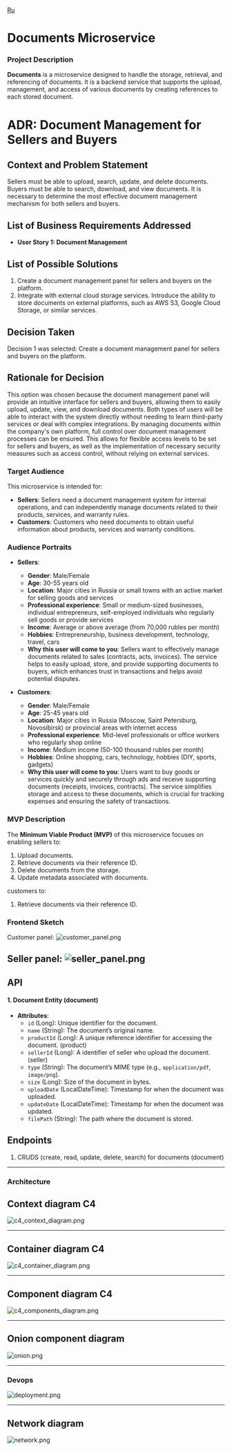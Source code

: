 [Ru](README.md)
# Documents Microservice
### Project Description

**Documents** is a microservice designed to handle the storage, retrieval, and referencing of documents.
It is a backend service that supports the upload, management, and access of various documents
by creating references to each stored document.

# ADR: Document Management for Sellers and Buyers

## Context and Problem Statement
Sellers must be able to upload, search, update, and delete documents.
Buyers must be able to search, download, and view documents.
It is necessary to determine the most effective document management mechanism for both sellers and buyers.

## List of Business Requirements Addressed
- **User Story 1: Document Management**

## List of Possible Solutions
1. Create a document management panel for sellers and buyers on the platform.
2. Integrate with external cloud storage services. Introduce the ability to store documents on external platforms, such as AWS S3, Google Cloud Storage, or similar services.

## Decision Taken
Decision 1 was selected: Create a document management panel for sellers and buyers on the platform.

## Rationale for Decision
This option was chosen because the document management panel will provide an intuitive interface for 
sellers and buyers, allowing them to easily upload, update, view, and download documents. 
Both types of users will be able to interact with the system directly without needing to learn third-party services
or deal with complex integrations. By managing documents within the company's own platform, 
full control over document management processes can be ensured. This allows for flexible access levels 
to be set for sellers and buyers, as well as the implementation of necessary security measures such as 
access control, without relying on external services.

### Target Audience

This microservice is intended for:

- **Sellers**: Sellers need a document management system for internal operations, and can independently manage documents
  related to their products, services, and warranty rules.
- **Customers**: Customers who need documents to obtain useful information about products, services and warranty
  conditions.

### Audience Portraits

- **Sellers**:
    - **Gender**: Male/Female
    - **Age**: 30-55 years old
    - **Location**: Major cities in Russia or small towns with an active market for selling goods and services
    - **Professional experience**: Small or medium-sized businesses, individual entrepreneurs, self-employed individuals
      who regularly sell goods or provide services
    - **Income**: Average or above average (from 70,000 rubles per month)
    - **Hobbies**: Entrepreneurship, business development, technology, travel, cars
    - **Why this user will come to you**: Sellers want to effectively manage documents related to sales (contracts,
      acts, invoices). The service helps to easily upload, store, and provide supporting documents to buyers, which
      enhances trust in transactions and helps avoid potential disputes.

- **Customers**:
    - **Gender**: Male/Female
    - **Age**: 25-45 years old
    - **Location**: Major cities in Russia (Moscow, Saint Petersburg, Novosibirsk) or provincial areas with internet
      access
    - **Professional experience**: Mid-level professionals or office workers who regularly shop online
    - **Income**: Medium income (50-100 thousand rubles per month)
    - **Hobbies**: Online shopping, cars, technology, hobbies (DIY, sports, gadgets)
    - **Why this user will come to you**: Users want to buy goods or services quickly and securely through ads and
      receive supporting documents (receipts, invoices, contracts). The service simplifies storage and access to these
      documents, which is crucial for tracking expenses and ensuring the safety of transactions.

### MVP Description

The **Minimum Viable Product (MVP)** of this microservice focuses on enabling
sellers to:

1. Upload documents.
2. Retrieve documents via their reference ID.
3. Delete documents from the storage.
4. Update metadata associated with documents.

customers to:

1. Retrieve documents via their reference ID.

### Frontend Sketch

Customer panel:
![customer_panel.png](docs/resources/customer_panel.png)

Seller panel:
![seller_panel.png](docs/resources/seller_panel.png)
---

## API

#### 1. **Document Entity** (document)

- **Attributes**:
    - `id` (Long): Unique identifier for the document.
    - `name` (String): The document’s original name.
    - `productId` (Long): A unique reference identifier for accessing the document. (product)
    - `sellerId` (Long): A identifier of seller who upload the document. (seller)
    - `type` (String): The document’s MIME type (e.g., `application/pdf`, `image/png`).
    - `size` (Long): Size of the document in bytes.
    - `uploadDate` (LocalDateTime): Timestamp for when the document was uploaded.
    - `updateDate` (LocalDateTime): Timestamp for when the document was updated.
    - `filePath` (String): The path where the document is stored.

## Endpoints

1. CRUDS (create, read, update, delete, search) for documents (document)

---

### Architecture

## Context diagram C4
![c4_context_diagram.png](docs/resources/c4_context_diagram.png)

---

## Container diagram C4
![c4_container_diagram.png](docs/resources/c4_container_diagram.png)

---

## Component diagram C4
![c4_components_diagram.png](docs/resources/c4_components_diagram.png)

---

## Onion component diagram
![onion.png](docs/resources/onion.png)

---

### Devops
![deployment.png](docs/resources/deployment.png)

---

## Network diagram
![network.png](docs/resources/network.png)